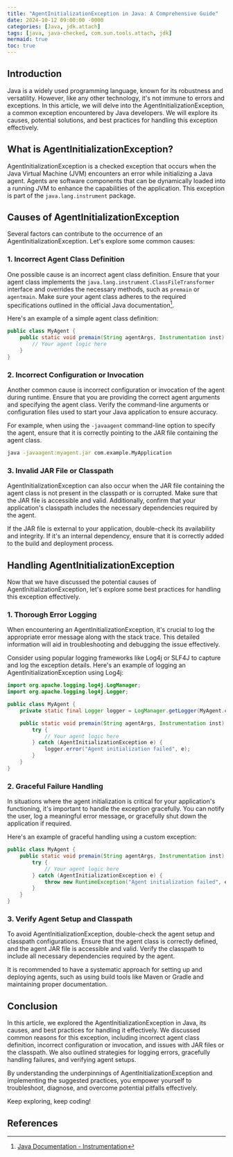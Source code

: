 ```yaml
---
title: "AgentInitializationException in Java: A Comprehensive Guide"
date: 2024-10-12 09:00:00 -0000
categories: [Java, jdk.attach]
tags: [java, java-checked, com.sun.tools.attach, jdk]
mermaid: true
toc: true
---
```



## Introduction

Java is a widely used programming language, known for its robustness and versatility. However, like any other technology, it's not immune to errors and exceptions. In this article, we will delve into the AgentInitializationException, a common exception encountered by Java developers. We will explore its causes, potential solutions, and best practices for handling this exception effectively.

## What is AgentInitializationException?

AgentInitializationException is a checked exception that occurs when the Java Virtual Machine (JVM) encounters an error while initializing a Java agent. Agents are software components that can be dynamically loaded into a running JVM to enhance the capabilities of the application. This exception is part of the `java.lang.instrument` package.

## Causes of AgentInitializationException

Several factors can contribute to the occurrence of an AgentInitializationException. Let's explore some common causes:

### 1. Incorrect Agent Class Definition

One possible cause is an incorrect agent class definition. Ensure that your agent class implements the `java.lang.instrument.ClassFileTransformer` interface and overrides the necessary methods, such as `premain` or `agentmain`. Make sure your agent class adheres to the required specifications outlined in the official Java documentation[^1].

Here's an example of a simple agent class definition:

```java
public class MyAgent {
    public static void premain(String agentArgs, Instrumentation inst) {
        // Your agent logic here
    }
}
```

### 2. Incorrect Configuration or Invocation

Another common cause is incorrect configuration or invocation of the agent during runtime. Ensure that you are providing the correct agent arguments and specifying the agent class. Verify the command-line arguments or configuration files used to start your Java application to ensure accuracy.

For example, when using the `-javaagent` command-line option to specify the agent, ensure that it is correctly pointing to the JAR file containing the agent class. 

```bash
java -javaagent:myagent.jar com.example.MyApplication
```

### 3. Invalid JAR File or Classpath

AgentInitializationException can also occur when the JAR file containing the agent class is not present in the classpath or is corrupted. Make sure that the JAR file is accessible and valid. Additionally, confirm that your application's classpath includes the necessary dependencies required by the agent.

If the JAR file is external to your application, double-check its availability and integrity. If it's an internal dependency, ensure that it is correctly added to the build and deployment process.

## Handling AgentInitializationException

Now that we have discussed the potential causes of AgentInitializationException, let's explore some best practices for handling this exception effectively.

### 1. Thorough Error Logging

When encountering an AgentInitializationException, it's crucial to log the appropriate error message along with the stack trace. This detailed information will aid in troubleshooting and debugging the issue effectively.

Consider using popular logging frameworks like Log4j or SLF4J to capture and log the exception details. Here's an example of logging an AgentInitializationException using Log4j:

```java
import org.apache.logging.log4j.LogManager;
import org.apache.logging.log4j.Logger;

public class MyAgent {
    private static final Logger logger = LogManager.getLogger(MyAgent.class);

    public static void premain(String agentArgs, Instrumentation inst) {
        try {
            // Your agent logic here
        } catch (AgentInitializationException e) {
            logger.error("Agent initialization failed", e);
        }
    }
}
```

### 2. Graceful Failure Handling

In situations where the agent initialization is critical for your application's functioning, it's important to handle the exception gracefully. You can notify the user, log a meaningful error message, or gracefully shut down the application if required.

Here's an example of graceful handling using a custom exception:

```java
public class MyAgent {
    public static void premain(String agentArgs, Instrumentation inst) {
        try {
            // Your agent logic here
        } catch (AgentInitializationException e) {
            throw new RuntimeException("Agent initialization failed", e);
        }
    }
}
```

### 3. Verify Agent Setup and Classpath

To avoid AgentInitializationException, double-check the agent setup and classpath configurations. Ensure that the agent class is correctly defined, and the agent JAR file is accessible and valid. Verify the classpath to include all necessary dependencies required by the agent.

It is recommended to have a systematic approach for setting up and deploying agents, such as using build tools like Maven or Gradle and maintaining proper documentation.

## Conclusion

In this article, we explored the AgentInitializationException in Java, its causes, and best practices for handling it effectively. We discussed common reasons for this exception, including incorrect agent class definition, incorrect configuration or invocation, and issues with JAR files or the classpath. We also outlined strategies for logging errors, gracefully handling failures, and verifying agent setups.

By understanding the underpinnings of AgentInitializationException and implementing the suggested practices, you empower yourself to troubleshoot, diagnose, and overcome potential pitfalls effectively.

Keep exploring, keep coding!

## References

[^1]: [Java Documentation - Instrumentation](https://docs.oracle.com/en/java/javase/11/docs/api/java.instrument/java/lang/instrument/package-summary.html)

